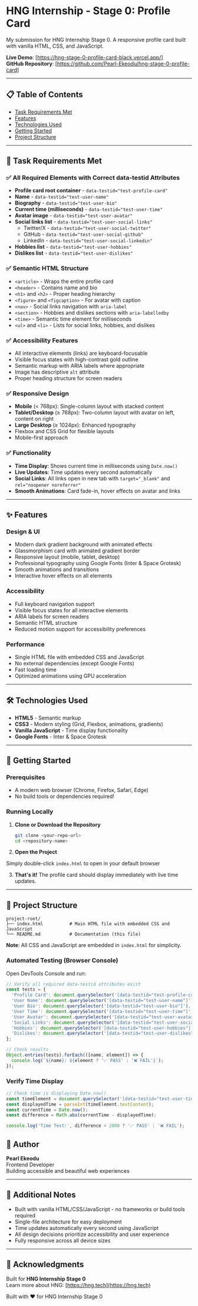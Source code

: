 # HNG Internship - Stage 0: Profile Card
   
My submission for HNG Internship Stage 0. A responsive profile card built with vanilla HTML, CSS, and JavaScript.

**Live Demo**: [https://hng-stage-0-profile-card-black.vercel.app/]  
**GitHub Repository**: [https://github.com/Pearl-Ekeodu/hng-stage-0-profile-card]

---

## 📋 Table of Contents

- [Task Requirements Met](#task-requirements-met)
- [Features](#features)
- [Technologies Used](#technologies-used)
- [Getting Started](#getting-started)
- [Project Structure](#project-structure)


---

## 🎯 Task Requirements Met

### ✅ All Required Elements with Correct data-testid Attributes

- **Profile card root container** - `data-testid="test-profile-card"`
- **Name** - `data-testid="test-user-name"`
- **Biography** - `data-testid="test-user-bio"`
- **Current time (milliseconds)** - `data-testid="test-user-time"`
- **Avatar image** - `data-testid="test-user-avatar"`
- **Social links list** - `data-testid="test-user-social-links"`
  - Twitter/X - `data-testid="test-user-social-twitter"`
  - GitHub - `data-testid="test-user-social-github"`
  - LinkedIn - `data-testid="test-user-social-linkedin"`
- **Hobbies list** - `data-testid="test-user-hobbies"`
- **Dislikes list** - `data-testid="test-user-dislikes"`

### ✅ Semantic HTML Structure

- `<article>` - Wraps the entire profile card
- `<header>` - Contains name and bio
- `<h1>` and `<h2>` - Proper heading hierarchy
- `<figure>` and `<figcaption>` - For avatar with caption
- `<nav>` - Social links navigation with `aria-label`
- `<section>` - Hobbies and dislikes sections with `aria-labelledby`
- `<time>` - Semantic time element for milliseconds
- `<ul>` and `<li>` - Lists for social links, hobbies, and dislikes

### ✅ Accessibility Features

- All interactive elements (links) are keyboard-focusable
- Visible focus states with high-contrast gold outline
- Semantic markup with ARIA labels where appropriate
- Image has descriptive `alt` attribute
- Proper heading structure for screen readers

### ✅ Responsive Design

- **Mobile** (< 768px): Single-column layout with stacked content
- **Tablet/Desktop** (≥ 768px): Two-column layout with avatar on left, content on right
- **Large Desktop** (≥ 1024px): Enhanced typography
- Flexbox and CSS Grid for flexible layouts
- Mobile-first approach

### ✅ Functionality

- **Time Display**: Shows current time in milliseconds using `Date.now()`
- **Live Updates**: Time updates every second automatically
- **Social Links**: All links open in new tab with `target="_blank"` and `rel="noopener noreferrer"`
- **Smooth Animations**: Card fade-in, hover effects on avatar and links

---

## ✨ Features

### Design & UI
- Modern dark gradient background with animated effects
- Glassmorphism card with animated gradient border
- Responsive layout (mobile, tablet, desktop)
- Professional typography using Google Fonts (Inter & Space Grotesk)
- Smooth animations and transitions
- Interactive hover effects on all elements

### Accessibility
- Full keyboard navigation support
- Visible focus states for all interactive elements
- ARIA labels for screen readers
- Semantic HTML structure
- Reduced motion support for accessibility preferences

### Performance
- Single HTML file with embedded CSS and JavaScript
- No external dependencies (except Google Fonts)
- Fast loading time
- Optimized animations using GPU acceleration

---

## 🛠 Technologies Used

- **HTML5** - Semantic markup
- **CSS3** - Modern styling (Grid, Flexbox, animations, gradients)
- **Vanilla JavaScript** - Time display functionality
- **Google Fonts** - Inter & Space Grotesk

---

## 🚀 Getting Started

### Prerequisites
- A modern web browser (Chrome, Firefox, Safari, Edge)
- No build tools or dependencies required!

### Running Locally

1. **Clone or Download the Repository**
   ```bash
   git clone <your-repo-url>
   cd <repository-name>
   ```

2. **Open the Project**
   
Simply double-click `index.html` to open in your default browser

3. **That's it!** The profile card should display immediately with live time updates.

---

## 📁 Project Structure

```
project-root/
├── index.html          # Main HTML file with embedded CSS and JavaScript
└── README.md           # Documentation (this file)
```

**Note**: All CSS and JavaScript are embedded in `index.html` for simplicity.


### Automated Testing (Browser Console)

Open DevTools Console and run:

```javascript
// Verify all required data-testid attributes exist
const tests = {
  'Profile Card': document.querySelector('[data-testid="test-profile-card"]'),
  'User Name': document.querySelector('[data-testid="test-user-name"]'),
  'User Bio': document.querySelector('[data-testid="test-user-bio"]'),
  'User Time': document.querySelector('[data-testid="test-user-time"]'),
  'User Avatar': document.querySelector('[data-testid="test-user-avatar"]'),
  'Social Links': document.querySelector('[data-testid="test-user-social-links"]'),
  'Hobbies': document.querySelector('[data-testid="test-user-hobbies"]'),
  'Dislikes': document.querySelector('[data-testid="test-user-dislikes"]')
};

// Check results
Object.entries(tests).forEach(([name, element]) => {
  console.log(`${name}: ${element ? '✅ PASS' : '❌ FAIL'}`);
});
```

### Verify Time Display

```javascript
// Check time is displaying Date.now()
const timeElement = document.querySelector('[data-testid="test-user-time"]');
const displayedTime = parseInt(timeElement.textContent);
const currentTime = Date.now();
const difference = Math.abs(currentTime - displayedTime);

console.log('Time Test:', difference < 2000 ? '✅ PASS' : '❌ FAIL');
```



## 👤 Author

**Pearl Ekeodu**  
Frontend Developer  
Building accessible and beautiful web experiences

---

## 📝 Additional Notes

- Built with vanilla HTML/CSS/JavaScript - no frameworks or build tools required
- Single-file architecture for easy deployment
- Time updates automatically every second using JavaScript
- All design decisions prioritize accessibility and user experience
- Fully responsive across all device sizes

---

## 🙏 Acknowledgments

Built for **HNG Internship Stage 0**  
Learn more about HNG: [https://hng.tech](https://hng.tech)


Built with ❤️ for HNG Internship Stage 0

